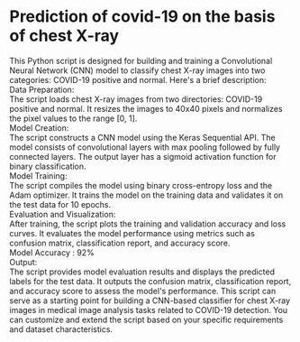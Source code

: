 # Prediction of covid-19 on the basis of chest X-ray
This Python script is designed for building and training a Convolutional Neural Network (CNN) model to classify chest X-ray images into two categories:
COVID-19 positive and normal. Here's a brief description:
<br>
Data Preparation:
<br>
The script loads chest X-ray images from two directories: COVID-19 positive and normal.
It resizes the images to 40x40 pixels and normalizes the pixel values to the range [0, 1].
<br>
Model Creation:
<br>
The script constructs a CNN model using the Keras Sequential API.
The model consists of convolutional layers with max pooling followed by fully connected layers.
The output layer has a sigmoid activation function for binary classification.
<br>
Model Training:
<br>
The script compiles the model using binary cross-entropy loss and the Adam optimizer.
It trains the model on the training data and validates it on the test data for 10 epochs.
<br>
Evaluation and Visualization:
<br>
After training, the script plots the training and validation accuracy and loss curves.
It evaluates the model performance using metrics such as confusion matrix, classification report, and accuracy score.
<br>
Model Accuracy : 92%
<br>
Output:
<br>
The script provides model evaluation results and displays the predicted labels for the test data.
It outputs the confusion matrix, classification report, and accuracy score to assess the model's performance.
This script can serve as a starting point for building a CNN-based classifier for chest X-ray images in medical image analysis tasks related to COVID-19 detection. 
You can customize and extend the script based on your specific requirements and dataset characteristics.

